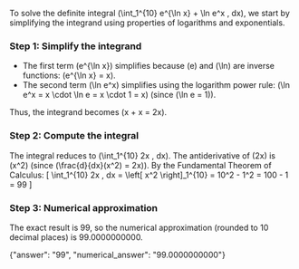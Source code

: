 

To solve the definite integral \(\int_1^{10} e^{\ln x} + \ln e^x \, dx\), we start by simplifying the integrand using properties of logarithms and exponentials.

### Step 1: Simplify the integrand
- The first term \(e^{\ln x}\) simplifies because \(e\) and \(\ln\) are inverse functions: \(e^{\ln x} = x\).
- The second term \(\ln e^x\) simplifies using the logarithm power rule: \(\ln e^x = x \cdot \ln e = x \cdot 1 = x\) (since \(\ln e = 1\)).

Thus, the integrand becomes \(x + x = 2x\).

### Step 2: Compute the integral
The integral reduces to \(\int_1^{10} 2x \, dx\). The antiderivative of \(2x\) is \(x^2\) (since \(\frac{d}{dx}(x^2) = 2x\)). By the Fundamental Theorem of Calculus:
\[
\int_1^{10} 2x \, dx = \left[ x^2 \right]_1^{10} = 10^2 - 1^2 = 100 - 1 = 99
\]

### Step 3: Numerical approximation
The exact result is 99, so the numerical approximation (rounded to 10 decimal places) is 99.0000000000.

{"answer": "99", "numerical_answer": "99.0000000000"}